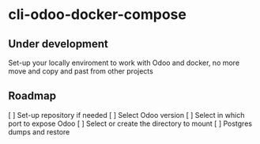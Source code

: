 # cli-odoo-docker-compose

## Under development

Set-up your locally enviroment to work with Odoo and docker, no more move and copy and past from other projects


## Roadmap
[ ] Set-up repository if needed
[ ] Select Odoo version
[ ] Select in which port to expose Odoo
[ ] Select or create the directory to mount
[ ] Postgres dumps and restore 
